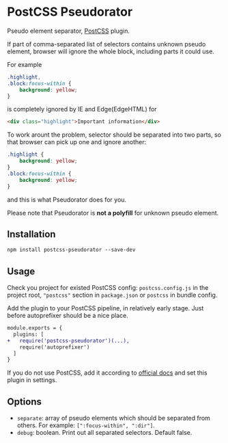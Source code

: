 # PostCSS Pseudorator

Pseudo element separator, [PostCSS] plugin.

[PostCSS]: https://github.com/postcss/postcss

If part of comma-separated list of selectors contains unknown pseudo element, browser will ignore the whole block,
including parts it could use.

For example
```css
.highlight,
.block:focus-within {
    background: yellow;
}
```
is completely ignored by IE and Edge(EdgeHTML) for
```html
<div class="highlight">Important information</div>
```
To work arount the problem, selector should be separated into two parts, so that browser can pick up one and ignore another:
```css
.highlight {
    background: yellow;
}
.block:focus-within {
    background: yellow;
}
```
and this is what Pseudorator does for you.

Please note that Pseudorator is **not a polyfill** for unknown pseudo element.

## Installation

```html
npm install postcss-pseudorator --save-dev
```

## Usage

Check you project for existed PostCSS config: `postcss.config.js`
in the project root, `"postcss"` section in `package.json`
or `postcss` in bundle config.

Add the plugin to your PostCSS pipeline, in relatively early stage.
Just before autoprefixer should be a nice place.

```diff
module.exports = {
  plugins: [
+   require('postcss-pseudorator')(...),
    require('autoprefixer')
  ]
}
```

If you do not use PostCSS, add it according to [official docs]
and set this plugin in settings.

[official docs]: https://github.com/postcss/postcss#usage

## Options

- `separate`: array of pseudo elements which should be separated from others.
For example: `[":focus-within", ":dir"]`.
- `debug`: boolean. Print out all separated selectors. Default false.
